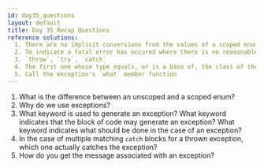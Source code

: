 ```yaml
---
id: day35_questions
layout: default
title: Day 35 Recap Questions
reference solutions:
  1. There are no implicit conversions from the values of a scoped enum to an integer.
  2. To indicate a fatal error has occured where there is no reasonable way to continue from the point of the error (but there might be a way to continue from somewhere else)
  3. `throw`, `try`, `catch`
  4. The first one whose type equals, or is a base of, the class of the thrown exception
  5. Call the exception's `what` member function
---
```


1. What is the difference between an unscoped and a scoped enum?
2. Why do we use exceptions?
3. What keyword is used to generate an exception? What keyword indicates that the block of code may generate an exception? What keyword indicates what should be done in the case of an exception?
4. In the case of multiple matching `catch` blocks for a thrown exception, which one actually catches the exception?
5. How do you get the message associated with an exception?

